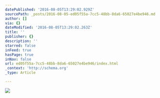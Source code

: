```yaml
---
datePublished: '2016-08-05T13:29:02.929Z'
sourcePath: _posts/2016-08-05-ed05f55a-7cc5-48bb-8da6-65027e4be946.md
author: []
via: {}
dateModified: '2016-08-05T13:29:02.263Z'
title: ''
publisher: {}
description: ''
starred: false
inFeed: true
hasPage: true
inNav: false
url: ed05f55a-7cc5-48bb-8da6-65027e4be946/index.html
_context: 'http://schema.org'
_type: Article

---
```

![](https://the-grid-user-content.s3-us-west-2.amazonaws.com/9271f9c5-4a5a-4422-9e79-308581f81583.jpg)